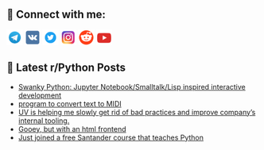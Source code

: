 ## 🔎 Connect with me:
[<img src="https://github.com/bullbesh/bullbesh/blob/main/images/Telegram.png" width="32" height="32" />](https://t.me/bullbesh)
[<img src="https://github.com/bullbesh/bullbesh/blob/main/images/VK.png" width="32" height="32" />](https://vk.com/bullbesh)
[<img src="https://github.com/bullbesh/bullbesh/blob/main/images/Twitter.png" width="32" height="32" />](https://twitter.com/bullbesh1)
[<img src="https://github.com/bullbesh/bullbesh/blob/main/images/Instagram.png" width="32" height="32" />](https://www.instagram.com/bullbesh)
[<img src="https://github.com/bullbesh/bullbesh/blob/main/images/Reddit.png" width="32" height="32" />](https://www.reddit.com/user/bullbesh)
[<img src="https://github.com/bullbesh/bullbesh/blob/main/images/YouTube.png" width="32" height="32" />](https://www.youtube.com/channel/UCtfjRs6uzgq5mfm8S06WTcg)

## 📕 Latest r/Python Posts
<!-- BLOG-POST-LIST:START -->
- [Swanky Python: Jupyter Notebook/Smalltalk/Lisp inspired interactive development](https://www.reddit.com/r/Python/comments/1mchd1i/swanky_python_jupyter_notebooksmalltalklisp/)
- [program to convert text to MIDI](https://www.reddit.com/r/Python/comments/1mcgwgp/program_to_convert_text_to_midi/)
- [UV is helping me slowly get rid of bad practices and improve company’s internal tooling.](https://www.reddit.com/r/Python/comments/1mcgsxr/uv_is_helping_me_slowly_get_rid_of_bad_practices/)
- [Gooey, but with an html frontend](https://www.reddit.com/r/Python/comments/1mcfisa/gooey_but_with_an_html_frontend/)
- [Just joined a free Santander course that teaches Python](https://www.reddit.com/r/Python/comments/1mc7b5v/just_joined_a_free_santander_course_that_teaches/)
<!-- BLOG-POST-LIST:END -->
